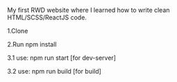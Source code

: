 My first RWD website where I learned how to write clean HTML/SCSS/ReactJS code.

1.Clone

2.Run npm install

3.1 use: npm run start [for dev-server]

3.2 use: npm run build [for build]

